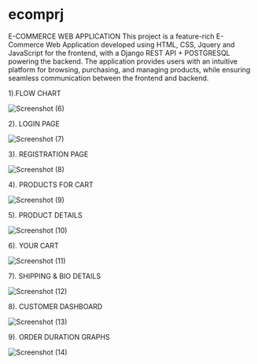 # ecomprj

E-COMMERCE WEB APPLICATION
This project is a feature-rich E-Commerce Web Application developed using HTML, CSS, Jquery and JavaScript for the frontend, with a Django REST API + POSTGRESQL powering the backend. The application provides users with an intuitive platform for browsing, purchasing, and managing products, while ensuring seamless communication between the frontend and backend.


1).FLOW CHART

![Screenshot (6)](https://github.com/user-attachments/assets/c0ab267e-6b8d-435f-b0a9-e0213e1ea465)

2). LOGIN PAGE

![Screenshot (7)](https://github.com/user-attachments/assets/6ae98609-3099-4399-9472-71c53a04ca27)

3). REGISTRATION PAGE

![Screenshot (8)](https://github.com/user-attachments/assets/0dbb2f9d-143f-4048-9da2-4b0d639260fb)

4). PRODUCTS FOR CART

![Screenshot (9)](https://github.com/user-attachments/assets/64e84631-c76d-4b51-bc65-27b562993f5f)

5). PRODUCT DETAILS

![Screenshot (10)](https://github.com/user-attachments/assets/0398067c-2cc6-4255-a911-a785ab81e4a6)

6). YOUR CART

![Screenshot (11)](https://github.com/user-attachments/assets/2dfb1140-7e9a-43e3-8154-972b0e5e5788)

7). SHIPPING & BIO DETAILS

![Screenshot (12)](https://github.com/user-attachments/assets/dc94e605-f9e5-4f86-99b1-a49d2684b4f7)

8). CUSTOMER DASHBOARD

![Screenshot (13)](https://github.com/user-attachments/assets/d57c81a6-19f5-4ace-bd8f-b4e52407a6fd)

9). ORDER DURATION GRAPHS

![Screenshot (14)](https://github.com/user-attachments/assets/81a137cc-9b3e-4f41-b3ec-2352a5b7cb42)


